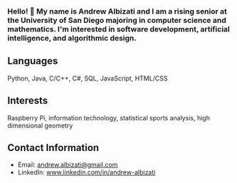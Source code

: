 ### Hello! 👋  My name is Andrew Albizati and I am a rising senior at the University of San Diego majoring in computer science and mathematics. I'm interested in software development, artificial intelligence, and algorithmic design.

## Languages
Python, Java, C/C++, C#, SQL, JavaScript, HTML/CSS

## Interests
Raspberry Pi, information technology, statistical sports analysis, high dimensional geometry
    
## Contact Information
- Email: andrew.albizati@gmail.com
- LinkedIn: www.linkedin.com/in/andrew-albizati
